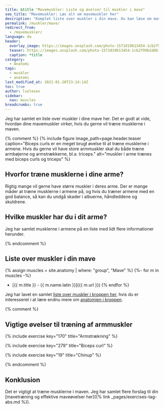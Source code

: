```yaml
---
title: &title "Mavemuskler: Liste og øvelser til muskler i mave"
seo_title: "Mavemuskler: Læs alt om mavemuskler her"
description: "Komplet liste over muskler i din mave. Du kan læse om mavemusklerne og deres funktion - og du får gode råd til, hvordan du træner dine mavemuskler fuldstændigt."
permalink: /muskler/mave/
redirect_from:
  - /mavemuskler/
language: da
header:
  overlay_image: https://images.unsplash.com/photo-1571019613454-1cb2f99b2d8b?ixid=MnwxMjA3fDB8MHxwaG90by1wYWdlfHx8fGVufDB8fHx8&ixlib=rb-1.2.1&auto=format&fit=crop&h=630&w=1200&q=10
  teaser: https://images.unsplash.com/photo-1571019613454-1cb2f99b2d8b?ixid=MnwxMjA3fDB8MHxwaG90by1wYWdlfHx8fGVufDB8fHx8&ixlib=rb-1.2.1&auto=format&fit=crop&h=300&w=400&q=10
  caption: *title
category:
  - Anatomi
tags:
  - muskler
  - anatomi
last_modified_at: 2021-01-28T23:14:14Z
toc: true
author: lsolesen
sidebar:
  nav: muscles
breadcrumbs: true
---
```


Jeg har samlet en liste over muskler i dine mave her. Det er godt at vide, hvordan dine mavemuskler virker, hvis du gerne vil træne musklerne i maven.

{% comment %}
{% include figure image_path=page.header.teaser caption="Biceps curls er en meget brugt øvelse til at træne musklerne i armene. Hvis du gerne vil have store armmuskler skal du både træne armbøjerne og armstrækkerne, bl.a. triceps." alt="muskler i arme trænes med biceps curls og triceps" %}

## Hvorfor træne musklerne i dine arme?

Rigtig mange vil gerne have større muskler i deres arme. Der er mange måder at træne musklerne i armene på, og hvis du træner armene med en god balance, så kan du undgå skader i albuerne, håndleddene og skuldrene.

## Hvilke muskler har du i dit arme?

Jeg har samlet musklerne i armene på en liste med lidt flere informationer herunder.

{% endcomment %}

## Liste over muskler i din mave

{% assign muscles = site.anatomy | where: "group", "Mave" %}
{%- for m in muscles -%}
- [{{ m.title }} - {{ m.name.latin }}]({{ m.url }})
{% endfor %}

Jeg har lavet en samlet [liste over muskler i kroppen her](/muskler/), hvis du er interesseret i at lære endnu mere om [anatomien i kroppen](/anatomi/).

{% comment %}

## Vigtige øvelser til træning af armmuskler

{% include exercise key="170" title="Armstrækning" %}

{% include exercise key="279" title="Biceps curl" %}

{% include exercise key="19" title="Chinup" %}

{% endcomment %}

## Konklusion

Det er vigtigt at træne musklerne i maven. Jeg har samlet flere forslag til din [mavetræning og effektive maveøvelser her]({% link _pages/exercises-tag-abs.md %}).
